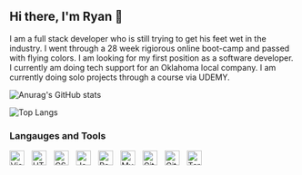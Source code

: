 Hi there, I'm Ryan <span class="wave">👋</span>
------------------------------------------------
I am a full stack developer who is still trying to get his feet wet in the industry.
I went through a 28 week rigiorous online boot-camp and passed with flying colors.
I am looking for my first position as a software developer.
I currently am doing tech support for an Oklahoma local company.
I am currently doing solo projects through a course via UDEMY. 

![Anurag's GitHub stats](https://github-readme-stats.vercel.app/api?username=ryanpalesano&theme=calm)






![Top Langs](https://github-readme-stats.vercel.app/api/top-langs/?username=ryanpalesano&theme=tokyonight)

### Langauges and Tools

<img align="left" alt="Visual Studio Code" width="26px" src="https://cdn.jsdelivr.net/gh/devicons/devicon/icons/vscode/vscode-original.svg" style="padding-right:10px;">
<img align="left" alt="HTML5" width="26px" src="https://cdn.jsdelivr.net/gh/devicons/devicon/icons/html5/html5-original.svg" style="padding-right:10px;">
<img align="left" alt="CSS3" width="26px" src="https://cdn.jsdelivr.net/gh/devicons/devicon/icons/css3/css3-original.svg" style="padding-right:10px;">
<img align="left" alt="JavaScript" width="26px" src="https://cdn.jsdelivr.net/gh/devicons/devicon/icons/javascript/javascript-original.svg" style="padding-right:10px;">
<img align="left" alt="React" width="26px" src="https://cdn.jsdelivr.net/gh/devicons/devicon/icons/react/react-original.svg" style="padding-right:10px;">
<img align="left" alt="MySQL" width="26px" src="https://cdn.jsdelivr.net/gh/devicons/devicon/icons/mysql/mysql-original.svg" style="padding-right:10px;">
<img align="left" alt="Git" width="26px" src="https://cdn.jsdelivr.net/gh/devicons/devicon/icons/git/git-original.svg" style="padding-right:10px;">
<img align="left" alt="GitHub" width="26px" src="https://user-images.githubusercontent.com/3369400/139447912-e0f43f33-6d9f-45f8-be46-2df5bbc91289.png" style="padding-right:10px;">
<img align="left" alt="Terminal" width="26px" src="./img/terminal-light.svg">
